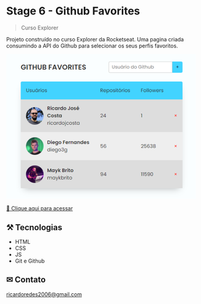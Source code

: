 # Stage 6 - Github Favorites

>Curso Explorer


Projeto construído no curso Explorer da Rocketseat. Uma pagina criada consumindo a API do Github para selecionar os seus perfis favoritos.

![preview](./.github/preview.png)



[ 🔗 Clique aqui para acessar](https://ricardojcosta.github.io/githubfavorites/)


## ⚒ Tecnologias

  - HTML 
  - CSS 
  - JS 
  - Git e Github

## ✉ Contato

ricardoredes2006@gmail.com